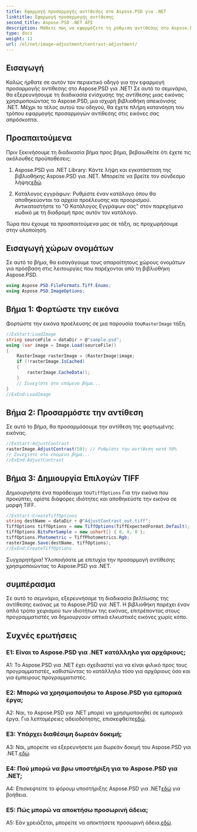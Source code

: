 ```yaml
---
title: Εφαρμογή προσαρμογής αντίθεσης στο Aspose.PSD για .NET
linktitle: Εφαρμογή προσαρμογής αντίθεσης
second_title: Aspose.PSD .NET API
description: Μάθετε πώς να εφαρμόζετε τη ρύθμιση αντίθεσης στο Aspose.PSD για .NET με αυτόν τον αναλυτικό οδηγό.
type: docs
weight: 11
url: /el/net/image-adjustment/contrast-adjustment/
---
```

## Εισαγωγή

Καλώς ήρθατε σε αυτόν τον περιεκτικό οδηγό για την εφαρμογή προσαρμογής αντίθεσης στο Aspose.PSD για .NET! Σε αυτό το σεμινάριο, θα εξερευνήσουμε τη διαδικασία ενίσχυσης της αντίθεσης μιας εικόνας χρησιμοποιώντας το Aspose.PSD, μια ισχυρή βιβλιοθήκη απεικόνισης .NET. Μέχρι το τέλος αυτού του οδηγού, θα έχετε πλήρη κατανόηση του τρόπου εφαρμογής προσαρμογών αντίθεσης στις εικόνες σας απρόσκοπτα.

## Προαπαιτούμενα

Πριν ξεκινήσουμε τη διαδικασία βήμα προς βήμα, βεβαιωθείτε ότι έχετε τις ακόλουθες προϋποθέσεις:

1.  Aspose.PSD για .NET Library: Κάντε λήψη και εγκατάσταση της βιβλιοθήκης Aspose.PSD για .NET. Μπορείτε να βρείτε τον σύνδεσμο λήψης[εδώ](https://releases.aspose.com/psd/net/).

2. Κατάλογος εγγράφων: Ρυθμίστε έναν κατάλογο όπου θα αποθηκεύονται τα αρχεία προέλευσης και προορισμού. Αντικαταστήστε το "Ο Κατάλογος Εγγράφων σας" στον παρεχόμενο κωδικό με τη διαδρομή προς αυτόν τον κατάλογο.

Τώρα που έχουμε τα προαπαιτούμενα μας σε τάξη, ας προχωρήσουμε στην υλοποίηση.

## Εισαγωγή χώρων ονομάτων

Σε αυτό το βήμα, θα εισαγάγουμε τους απαραίτητους χώρους ονομάτων για πρόσβαση στις λειτουργίες που παρέχονται από τη βιβλιοθήκη Aspose.PSD.

```csharp
using Aspose.PSD.FileFormats.Tiff.Enums;
using Aspose.PSD.ImageOptions;
```

## Βήμα 1: Φορτώστε την εικόνα

Φορτώστε την εικόνα προέλευσης σε μια παρουσία του`RasterImage` τάξη.

```csharp
//ExStart:LoadImage
string sourceFile = dataDir + @"sample.psd";
using (var image = Image.Load(sourceFile))
{
    RasterImage rasterImage = (RasterImage)image;
    if (!rasterImage.IsCached)
    {
        rasterImage.CacheData();
    }
    // Συνεχίστε στο επόμενο βήμα...
}
//ExEnd:LoadImage
```

## Βήμα 2: Προσαρμόστε την αντίθεση

Σε αυτό το βήμα, θα προσαρμόσουμε την αντίθεση της φορτωμένης εικόνας.

```csharp
//ExStart:AdjustContrast
rasterImage.AdjustContrast(50); // Ρυθμίστε την αντίθεση κατά 50%
// Συνεχίστε στο επόμενο βήμα...
//ExEnd:AdjustContrast
```

## Βήμα 3: Δημιουργία Επιλογών TIFF

 Δημιουργήστε ένα παράδειγμα του`TiffOptions` Για την εικόνα που προκύπτει, ορίστε διάφορες ιδιότητες και αποθηκεύστε την εικόνα σε μορφή TIFF.

```csharp
//ExStart:CreateTiffOptions
string destName = dataDir + @"AdjustContrast_out.tiff";
TiffOptions tiffOptions = new TiffOptions(TiffExpectedFormat.Default);
tiffOptions.BitsPerSample = new ushort[] { 8, 8, 8 };
tiffOptions.Photometric = TiffPhotometrics.Rgb;
rasterImage.Save(destName, tiffOptions);
//ExEnd:CreateTiffOptions
```

Συγχαρητήρια! Υλοποιήσατε με επιτυχία την προσαρμογή αντίθεσης χρησιμοποιώντας το Aspose.PSD για .NET.

## συμπέρασμα

Σε αυτό το σεμινάριο, εξερευνήσαμε τη διαδικασία βελτίωσης της αντίθεσης εικόνας με το Aspose.PSD για .NET. Η βιβλιοθήκη παρέχει έναν απλό τρόπο χειρισμού των ιδιοτήτων της εικόνας, επιτρέποντας στους προγραμματιστές να δημιουργούν οπτικά ελκυστικές εικόνες χωρίς κόπο.

## Συχνές ερωτήσεις

### Ε1: Είναι το Aspose.PSD για .NET κατάλληλο για αρχάριους;

A1: Το Aspose.PSD για .NET έχει σχεδιαστεί για να είναι φιλικό προς τους προγραμματιστές, καθιστώντας το κατάλληλο τόσο για αρχάριους όσο και για έμπειρους προγραμματιστές.

### Ε2: Μπορώ να χρησιμοποιήσω το Aspose.PSD για εμπορικά έργα;

 A2: Ναι, το Aspose.PSD για .NET μπορεί να χρησιμοποιηθεί σε εμπορικά έργα. Για λεπτομέρειες αδειοδότησης, επισκεφθείτε[εδώ](https://purchase.aspose.com/buy).

### Ε3: Υπάρχει διαθέσιμη δωρεάν δοκιμή;

 A3: Ναι, μπορείτε να εξερευνήσετε μια δωρεάν δοκιμή του Aspose.PSD για .NET.[εδώ](https://releases.aspose.com/).

### Ε4: Πού μπορώ να βρω υποστήριξη για το Aspose.PSD για .NET;

 A4: Επισκεφτείτε το φόρουμ υποστήριξης Aspose.PSD για .NET[εδώ](https://forum.aspose.com/c/psd/34) για βοήθεια.

### Ε5: Πώς μπορώ να αποκτήσω προσωρινή άδεια;

 A5: Εάν χρειάζεται, μπορείτε να αποκτήσετε προσωρινή άδεια.[εδώ](https://purchase.aspose.com/temporary-license/).